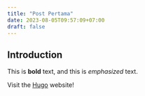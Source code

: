 ```yaml
---
title: "Post Pertama"
date: 2023-08-05T09:57:09+07:00
draft: false
---
```


## Introduction

This is **bold** text, and this is *emphasized* text.

Visit the [Hugo](https://gohugo.io) website!
